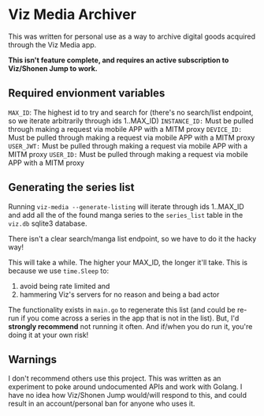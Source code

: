 # Viz Media Archiver

This was written for personal use as a way to archive digital goods acquired through the Viz Media app.

**This isn't feature complete, and requires an active subscription to Viz/Shonen Jump to work.**

## Required envionment variables
`MAX_ID`: The highest id to try and search for (there's no search/list endpoint, so we iterate arbitrarily through ids 1..MAX_ID)
`INSTANCE_ID:` Must be pulled through making a request via mobile APP with a MITM proxy
`DEVICE_ID:` Must be pulled through making a request via mobile APP with a MITM proxy
`USER_JWT:` Must be pulled through making a request via mobile APP with a MITM proxy
`USER_ID:` Must be pulled through making a request via mobile APP with a MITM proxy
 
## Generating the series list
Running `viz-media --generate-listing` will iterate through ids 1..MAX_ID and add all the of the found manga series to the `series_list` table in the `viz.db` sqlite3 database.

There isn't a clear search/manga list endpoint, so we have to do it the hacky way!

This will take a while. The higher your MAX_ID, the longer it'll take. This is because we use `time.Sleep` to:
1. avoid being rate limited and
2. hammering Viz's servers for no reason and being a bad actor

The functionality exists in `main.go` to regenerate this list (and could be re-run if you come across a series in the app that is not in the list). But, I'd **strongly recommend** not running it often. And if/when you do run it, you're doing it at your own risk!

## Warnings
I don't recommend others use this project. This was written as an experiment to poke around undocumented APIs and work with Golang. I have no idea how Viz/Shonen Jump would/will respond to this, and could result in an account/personal ban for anyone who uses it.
